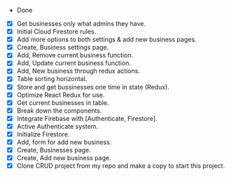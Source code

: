 - Done
- [x] Get businesses only what admins they have.
- [x] Initial Cloud Firestore rules.
- [x] Add more options to both settings & add new business pages.
- [x] Create, Business settings page.
- [x] Add, Remove current business function.
- [x] Add, Update current business function.
- [x] Add, New business through redux actions.
- [x] Table sorting horizontal.
- [x] Store and get bussinesses one time in state (Redux).
- [x] Optimize React Redux for use.
- [x] Get current businesses in table.
- [x] Break down the components.
- [x] Integrate Firebase with [Authenticate, Firestore].
- [x] Active Authenticate system.
- [x] Initialize Firestore.
- [x] Add, form for add new business.
- [x] Create, Businesses page.
- [x] Create, Add new business page.
- [x] Clone CRUD project from my repo and make a copy to start this project.